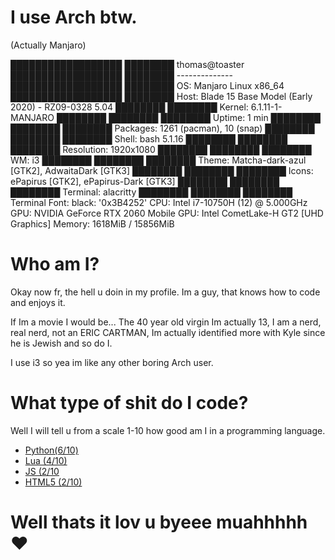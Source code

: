 # I use Arch btw.
(Actually Manjaro)

██████████████████  ████████   thomas@toaster
██████████████████  ████████   --------------
██████████████████  ████████   OS: Manjaro Linux x86_64
██████████████████  ████████   Host: Blade 15 Base Model (Early 2020) - RZ09-0328 5.04
████████            ████████   Kernel: 6.1.11-1-MANJARO
████████  ████████  ████████   Uptime: 1 min
████████  ████████  ████████   Packages: 1261 (pacman), 10 (snap)
████████  ████████  ████████   Shell: bash 5.1.16
████████  ████████  ████████   Resolution: 1920x1080
████████  ████████  ████████   WM: i3
████████  ████████  ████████   Theme: Matcha-dark-azul [GTK2], AdwaitaDark [GTK3]
████████  ████████  ████████   Icons: ePapirus [GTK2], ePapirus-Dark [GTK3]
████████  ████████  ████████   Terminal: alacritty
████████  ████████  ████████   Terminal Font: black: '0x3B4252'
                               CPU: Intel i7-10750H (12) @ 5.000GHz
                               GPU: NVIDIA GeForce RTX 2060 Mobile
                               GPU: Intel CometLake-H GT2 [UHD Graphics]
                               Memory: 1618MiB / 15856MiB
                               
                              
# Who am I?
Okay now fr, the hell u doin in my profile.
Im a guy, that knows how to code and enjoys it.

 If Im a movie I would be... The 40 year old virgin
 Im actually 13, I am a nerd, real nerd, not an ERIC CARTMAN, Im actually identified more with Kyle since he is Jewish and so do I.
 
 I use i3 so yea im like any other boring Arch user.
 
 # What type of shit do I code?
 
 Well I will tell u from a scale 1-10 how good am I in a programming language.
- [Python(6/10)](https://www.python.org/)
- [Lua (4/10)](https://www.lua.org/)
- [JS (2/10](https://www.javascript.com/)
- [HTML5 (2/10)](https://html5.org/)



# Well thats it lov u byeee muahhhhh ❤️
